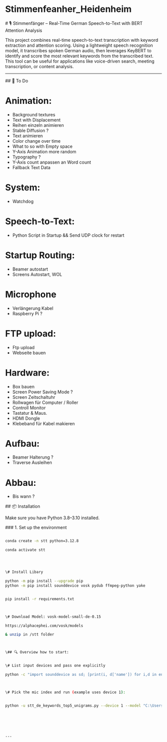 # Stimmenfeanher\_Heidenheim







\# 🎙️ Stimmenfänger – Real-Time German Speech-to-Text with BERT Attention Analysis



This project combines real-time speech-to-text transcription with keyword extraction and attention scoring. Using a lightweight speech recognition model, it transcribes spoken German audio, then leverages KeyBERT to identify and score the most relevant keywords from the transcribed text. This tool can be useful for applications like voice-driven search, meeting transcription, or content analysis.




---

\## 📝 To Do

# Animation:
- Background textures
- Text with Displacement
- Reihen einzeln animieren
- Stable Diffusion ?
- Text animieren
- Color change over time
- What to so with Empty space
- Y-Axis Animation more random
- Typography ?
- Y-Axis count anpassen an Word count
- Fallback Text Data

# System:
- Watchdog

# Speech-to-Text:
- Python Script in Startup && Send UDP clock for restart

# Startup Routing:
- Beamer autostart
- Screens Autostart, WOL

# Microphone
- Verlängerung Kabel
- Raspberry Pi ?

# FTP upload:
- Ftp upload
- Webseite bauen

# Hardware:
- Box bauen
- Screen Power Saving Mode ?
- Screen Zeitschaltuhr
- Rollwagen für Computer / Roller
- Controll Monitor
- Tastatur & Maus.
- HDMI Dongle
- Klebeband für Kabel makieren

# Aufbau:
- Beamer Halterung ?
- Traverse Ausleihen


# Abbau:
- Bis wann ?


\## 📦 Installation



Make sure you have Python 3.8–3.10 installed.



\### 1. Set up the environment



```bash

conda create -n stt python=3.12.8

conda activate stt




\# Install Libary

python -m pip install --upgrade pip
python -m pip install sounddevice vosk pydub ffmpeg-python yake


pip install -r requirements.txt



\# Download Model: vosk-model-small-de-0.15

https://alphacephei.com/vosk/models

& unzip in /stt folder



\## 🔍 Overview how to start:


\# List input devices and pass one explicitly

python -c "import sounddevice as sd; [print(i, d['name']) for i,d in enumerate(sd.query_devices())]"



\# Pick the mic index and run (example uses device 1):


python -u stt_de_keywords_top5_unigrams.py --device 1 --model "C:\Users\User\Documents\Stimmenfaenger\stt\vosk-model-small-de-0.15"






---





